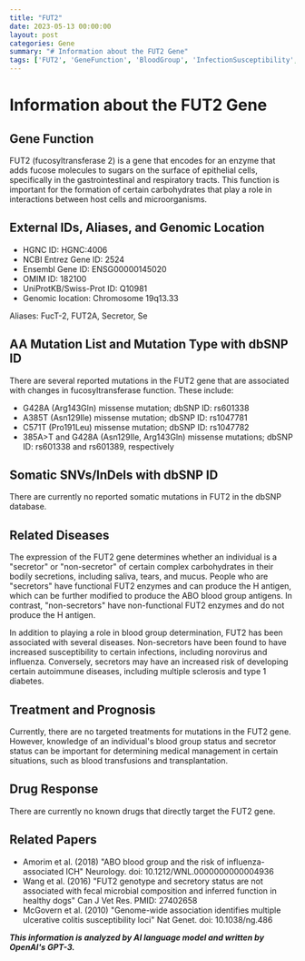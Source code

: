```yaml
---
title: "FUT2"
date: 2023-05-13 00:00:00
layout: post
categories: Gene
summary: "# Information about the FUT2 Gene"
tags: ['FUT2', 'GeneFunction', 'BloodGroup', 'InfectionSusceptibility', 'AutoimmuneDiseases', 'MedicalManagement', 'NoTargetedTreatment', 'GeneticVariants']
---
```


# Information about the FUT2 Gene

## Gene Function
FUT2 (fucosyltransferase 2) is a gene that encodes for an enzyme that adds fucose molecules to sugars on the surface of epithelial cells, specifically in the gastrointestinal and respiratory tracts. This function is important for the formation of certain carbohydrates that play a role in interactions between host cells and microorganisms. 

## External IDs, Aliases, and Genomic Location
- HGNC ID: HGNC:4006
- NCBI Entrez Gene ID: 2524
- Ensembl Gene ID: ENSG00000145020
- OMIM ID: 182100
- UniProtKB/Swiss-Prot ID: Q10981
- Genomic location: Chromosome 19q13.33

Aliases: FucT-2, FUT2A, Secretor, Se

## AA Mutation List and Mutation Type with dbSNP ID
There are several reported mutations in the FUT2 gene that are associated with changes in fucosyltransferase function. These include:

- G428A (Arg143Gln) missense mutation; dbSNP ID: rs601338
- A385T (Asn129Ile) missense mutation; dbSNP ID: rs1047781
- C571T (Pro191Leu) missense mutation; dbSNP ID: rs1047782
- 385A>T and G428A (Asn129Ile, Arg143Gln) missense mutations; dbSNP ID: rs601338 and rs601389, respectively

## Somatic SNVs/InDels with dbSNP ID
There are currently no reported somatic mutations in FUT2 in the dbSNP database.

## Related Diseases
The expression of the FUT2 gene determines whether an individual is a "secretor" or "non-secretor" of certain complex carbohydrates in their bodily secretions, including saliva, tears, and mucus. People who are "secretors" have functional FUT2 enzymes and can produce the H antigen, which can be further modified to produce the ABO blood group antigens. In contrast, "non-secretors" have non-functional FUT2 enzymes and do not produce the H antigen. 

In addition to playing a role in blood group determination, FUT2 has been associated with several diseases. Non-secretors have been found to have increased susceptibility to certain infections, including norovirus and influenza. Conversely, secretors may have an increased risk of developing certain autoimmune diseases, including multiple sclerosis and type 1 diabetes. 

## Treatment and Prognosis
Currently, there are no targeted treatments for mutations in the FUT2 gene. However, knowledge of an individual's blood group status and secretor status can be important for determining medical management in certain situations, such as blood transfusions and transplantation. 

## Drug Response
There are currently no known drugs that directly target the FUT2 gene. 

## Related Papers
- Amorim et al. (2018) "ABO blood group and the risk of influenza-associated ICH" Neurology. doi: 10.1212/WNL.0000000000004936
- Wang et al. (2016) "FUT2 genotype and secretory status are not associated with fecal microbial composition and inferred function in healthy dogs" Can J Vet Res. PMID: 27402658
- McGovern et al. (2010) "Genome-wide association identifies multiple ulcerative colitis susceptibility loci" Nat Genet. doi: 10.1038/ng.486

**_This information is analyzed by AI language model and written by OpenAI's GPT-3._**